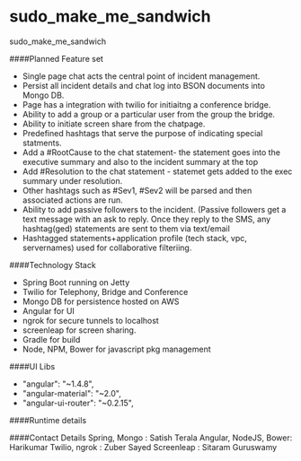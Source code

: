 # sudo_make_me_sandwich
sudo_make_me_sandwich

####Planned Feature set
- Single page chat acts the central point of incident management.
- Persist all incident details and chat log into BSON documents into Mongo DB.
- Page has a integration with twilio for initiaitng a conference bridge.
- Ability to add a group or a particular user from the group the bridge. 
- Ability to initiate screen share from the chatpage.
- Predefined hashtags that serve the purpose of indicating special statments.
- Add a #RootCause to the chat statement- the statement goes into the executive summary and also to the incident summary at the top
- Add #Resolution to the chat statement - statemet gets added to the exec summary under resolution.
- Other hashtags such as #Sev1, #Sev2 will be parsed and then associated actions are run.
- Ability to add  passive followers to the incident. (Passive followers get a text message with an ask to reply. Once they reply to the SMS, any hashtag(ged) statements are sent to them via text/email
- Hashtagged statements+application profile (tech stack, vpc, servernames) used for collaborative filteriing.

####Technology Stack
- Spring Boot running on Jetty
- Twilio for Telephony, Bridge and Conference
- Mongo DB for persistence hosted on AWS
- Angular for UI
- ngrok for secure tunnels to localhost 
- screenleap for screen sharing.
- Gradle for build
- Node, NPM, Bower for javascript pkg management

####UI Libs
- "angular": "~1.4.8",
- "angular-material": "~2.0",
- "angular-ui-router": "~0.2.15",

####Runtime details

####Contact Details
Spring, Mongo : Satish Terala
Angular, NodeJS, Bower: Harikumar
Twilio, ngrok : Zuber Sayed
Screenleap : Sitaram Guruswamy